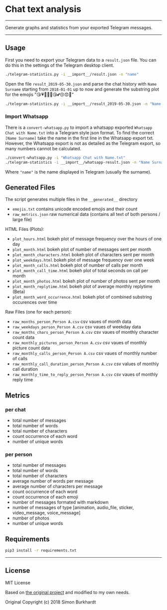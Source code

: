 # Chat text analysis

---

Generate graphs and statistics from your exported Telegram messages.

---

## Usage

First you need to export your Telegram data to a `result.json` file. You can do this in the settings of the Telegram desktop client.

```bash
./telegram-statistics.py -i __import__/result.json -n "name"
```

Open the file `result_2019-05-30.json` and parse the chat history with `Name Surname` starting from `2018-01-01` up to now and generate the substring plot for the emojis "😘💗💙💓🧡😘💕😚😍🥰"

```bash
./telegram-statistics.py -i __import__/result_2019-05-30.json -n "Name Surname" -d 2018-01-01 -w "😘;💗;💙;💓;🧡;😘;💕;😚;😍;🥰"
```

### Import Whatsapp

There is a `convert-whatsapp.py` to import a whatsapp exported `Whatsapp Chat with Name.txt` into a Telegram style json format.
To find the correct `[Name Surname]` take the name in the first line in the Whatsapp export txt.
However, the Whatsapp export is not as detailed as the Telegram export, so many numbers cannot be calculated.

```bash
./convert-whatsapp.py -i "Whatsapp Chat with Name.txt"
./telegram-statistics -i __import__/whatsapp-result.json -n "Name Surname"
```

Where `"name"` is the name displayed in Telegram (usually the surname).

## Generated Files

The script generates multiple files in the `__generated__` directory

- `emojis.txt` contains unicode encoded emojis and their count
- `raw_metrics.json` raw numerical data (contains all text of both persons / large file)

HTML Files (Plots):

- `plot_hours.html` bokeh plot of message frequency over the hours of one day
- `plot_month.html` bokeh plot of number of messages sent per month
- `plot_month_characters.html` bokeh plot of characters sent per month
- `plot_weekdays.html` bokeh plot of message frequency over one week
- `plot_month_calls.html` bokeh plot of number of calls per month 
- `plot_month_call_time.html` bokeh plot of total seconds on call per month
- `plot_month_photos.html` bokeh plot of number of photos sent per month 
- `plot_month_replytime.html` bokeh plot of average monthly replytime (Beta)
- `plot_month_word_occurrence.html` bokeh plot of combined substring occurences over time

Raw Files (one for each person):

- `raw_months_person_Person A.csv` csv vaues of month data
- `raw_weekdays_person_Person A.csv` csv vaues of weekday data
- `raw_months_chars_person_Person A.csv` csv vaues of monthly character count data
- `raw_monthly_pictures_person_Person A.csv` csv vaues of monthly picture count data
- `raw_monthly_calls_person_Person A.csv` csv vaues of monthly number of calls
- `raw_monthly_call_duration_person_Person A.csv` csv values of monthly call duration
- `raw_monthly_time_to_reply_person_Person A.csv` csv vaues of monthly reply time


## Metrics

### per chat
- total number of messages
- total number of words
- total number of characters
- count occurrence of each word
- number of unique words

### per person
- total number of messages
- total number of words
- total number of characters
- average number of words per message
- average number of characters per message
- count occurrence of each word
- count occurrence of each emoji
- number of messages formated with markdown
- number of messages of type [animation, audio_file, sticker, video_message, voice_message]
- number of photos
- number of unique words

## Requirements

```sh
pip3 install -r requirements.txt
```
---

## License

MIT License

Based on [the original project](https://github.com/mnemocron/TelegramChatStats) and modified to my own needs.

Original Copyright (c) 2018 Simon Burkhardt

